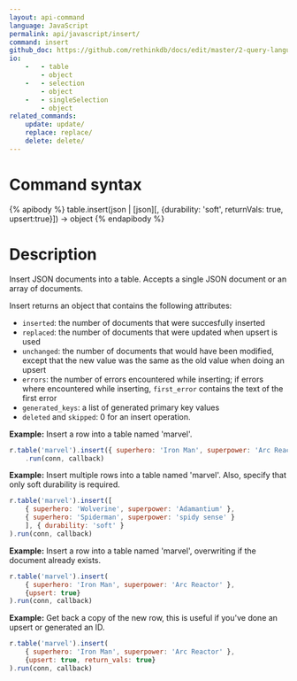 ```yaml
---
layout: api-command 
language: JavaScript
permalink: api/javascript/insert/
command: insert
github_doc: https://github.com/rethinkdb/docs/edit/master/2-query-language/api/javascript/writing-data/insert.md
io:
    -   - table
        - object
    -   - selection
        - object
    -   - singleSelection
        - object
related_commands:
    update: update/
    replace: replace/
    delete: delete/
---
```


# Command syntax #

{% apibody %}
table.insert(json | [json][, {durability: 'soft', returnVals: true, upsert:true}]) &rarr; object
{% endapibody %}

# Description #

Insert JSON documents into a table. Accepts a single JSON document or an array of
documents.

Insert returns an object that contains the following attributes:

- `inserted`: the number of documents that were succesfully inserted
- `replaced`: the number of documents that were updated when upsert is used
- `unchanged`: the number of documents that would have been modified, except that the
new value was the same as the old value when doing an upsert
- `errors`: the number of errors encountered while inserting; if errors where
encountered while inserting, `first_error` contains the text of the first error
- `generated_keys`: a list of generated primary key values
- `deleted` and `skipped`: 0 for an insert operation.

__Example:__ Insert a row into a table named 'marvel'.

```js
r.table('marvel').insert({ superhero: 'Iron Man', superpower: 'Arc Reactor' })
    .run(conn, callback)
```


__Example:__ Insert multiple rows into a table named 'marvel'. Also, specify that only soft durability is required.

```js
r.table('marvel').insert([
    { superhero: 'Wolverine', superpower: 'Adamantium' },
    { superhero: 'Spiderman', superpower: 'spidy sense' }
    ], { durability: 'soft' }
).run(conn, callback)
```


__Example:__ Insert a row into a table named 'marvel', overwriting if the document already exists.

```js
r.table('marvel').insert(
    { superhero: 'Iron Man', superpower: 'Arc Reactor' },
    {upsert: true}
).run(conn, callback)
```


__Example:__ Get back a copy of the new row, this is useful if you've done an upsert or generated an ID.

```js
r.table('marvel').insert(
    { superhero: 'Iron Man', superpower: 'Arc Reactor' },
    {upsert: true, return_vals: true}
).run(conn, callback)
```
